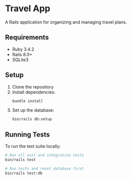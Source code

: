 # Travel App

A Rails application for organizing and managing travel plans.

## Requirements

* Ruby 3.4.2
* Rails 8.0+
* SQLite3

## Setup

1. Clone the repository
2. Install dependencies:
   ```bash
   bundle install
   ```
3. Set up the database:
   ```bash
   bin/rails db:setup
   ```

## Running Tests

To run the test suite locally:

```bash
# Run all unit and integration tests
bin/rails test

# Run tests and reset database first
bin/rails test:db
```
